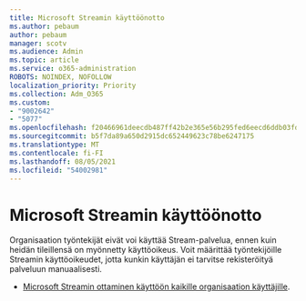 ```yaml
---
title: Microsoft Streamin käyttöönotto
ms.author: pebaum
author: pebaum
manager: scotv
ms.audience: Admin
ms.topic: article
ms.service: o365-administration
ROBOTS: NOINDEX, NOFOLLOW
localization_priority: Priority
ms.collection: Adm_O365
ms.custom:
- "9002642"
- "5077"
ms.openlocfilehash: f20466961deecdb487ff42b2e365e56b295fed6eecd6ddb03fda67ab9110bc4f
ms.sourcegitcommit: b5f7da89a650d2915dc652449623c78be6247175
ms.translationtype: MT
ms.contentlocale: fi-FI
ms.lasthandoff: 08/05/2021
ms.locfileid: "54002981"
---
```

# <a name="enable-microsoft-stream"></a>Microsoft Streamin käyttöönotto

Organisaation työntekijät eivät voi käyttää Stream-palvelua, ennen kuin heidän tileillensä on myönnetty käyttöoikeus. Voit määrittää työntekijöille Streamin käyttöoikeudet, jotta kunkin käyttäjän ei tarvitse rekisteröityä palveluun manuaalisesti.

- [Microsoft Streamin ottaminen käyttöön kaikille organisaation käyttäjille](https://docs.microsoft.com/stream/assign-user-licenses).
